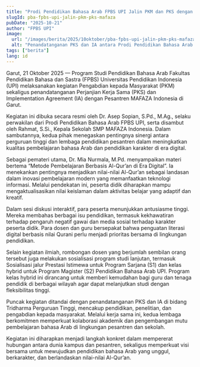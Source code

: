 ```yaml
---
title: "Prodi Pendidikan Bahasa Arab FPBS UPI Jalin PKM dan PKS dengan Pesantren MAFAZA Indonesia"
slugId: pba-fpbs-upi-jalin-pkm-pks-mafaza
pubDate: "2025-10-21"
author: "FPBS UPI"
image:
  url: "/images/berita/2025/10oktober/pba-fpbs-upi-jalin-pkm-pks-mafaza.webp"
  alt: "Penandatanganan PKS dan IA antara Prodi Pendidikan Bahasa Arab FPBS UPI dan Pesantren MAFAZA Indonesia di Garut"
tags: ["berita"]
lang: id
---
```


Garut, 21 Oktober 2025 — Program Studi Pendidikan Bahasa Arab Fakultas Pendidikan Bahasa dan Sastra (FPBS) Universitas Pendidikan Indonesia (UPI) melaksanakan kegiatan Pengabdian kepada Masyarakat (PKM) sekaligus penandatanganan Perjanjian Kerja Sama (PKS) dan Implementation Agreement (IA) dengan Pesantren MAFAZA Indonesia di Garut.

Kegiatan ini dibuka secara resmi oleh Dr. Asep Sopian, S.Pd., M.Ag., selaku perwakilan dari Prodi Pendidikan Bahasa Arab FPBS UPI, serta disambut oleh Rahmat, S.Si., Kepala Sekolah SMP MAFAZA Indonesia. Dalam sambutannya, kedua pihak menegaskan pentingnya sinergi antara perguruan tinggi dan lembaga pendidikan pesantren dalam meningkatkan kualitas pembelajaran bahasa Arab dan pendidikan karakter di era digital.

Sebagai pemateri utama, Dr. Mia Nurmala, M.Pd. menyampaikan materi bertema “Metode Pembelajaran Berbasis Al-Qur’an di Era Digital”. Ia menekankan pentingnya menjadikan nilai-nilai Al-Qur’an sebagai landasan dalam inovasi pembelajaran modern yang memanfaatkan teknologi informasi. Melalui pendekatan ini, peserta didik diharapkan mampu mengaktualisasikan nilai keislaman dalam aktivitas belajar yang adaptif dan kreatif.

Dalam sesi diskusi interaktif, para peserta menunjukkan antusiasme tinggi. Mereka membahas berbagai isu pendidikan, termasuk kekhawatiran terhadap pengaruh negatif gawai dan media sosial terhadap karakter peserta didik. Para dosen dan guru bersepakat bahwa penguatan literasi digital berbasis nilai Qurani perlu menjadi prioritas bersama di lingkungan pendidikan.

Selain kegiatan ilmiah, rombongan dosen yang berjumlah sembilan orang tersebut juga melakukan sosialisasi program studi lanjutan, termasuk Sosialisasi jalur Prestasi Istimewa untuk Program Sarjana (S1) dan kelas hybrid untuk Program Magister (S2) Pendidikan Bahasa Arab UPI. Program kelas hybrid ini dirancang untuk memberi kemudahan bagi guru dan tenaga pendidik di berbagai wilayah agar dapat melanjutkan studi dengan fleksibilitas tinggi.

Puncak kegiatan ditandai dengan penandatanganan PKS dan IA di bidang Tridharma Perguruan Tinggi, mencakup pendidikan, penelitian, dan pengabdian kepada masyarakat. Melalui kerja sama ini, kedua lembaga berkomitmen memperkuat kolaborasi akademik dan pengembangan mutu pembelajaran bahasa Arab di lingkungan pesantren dan sekolah.

Kegiatan ini diharapkan menjadi langkah konkret dalam mempererat hubungan antara dunia kampus dan pesantren, sekaligus memperkuat visi bersama untuk mewujudkan pendidikan bahasa Arab yang unggul, berkarakter, dan berlandaskan nilai-nilai Al-Qur’an.